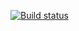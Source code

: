[![Build status](https://ci.appveyor.com/api/projects/status/soo6qv4gymnwyl0o?svg=true)](https://ci.appveyor.com/project/AS131986/bdd)
